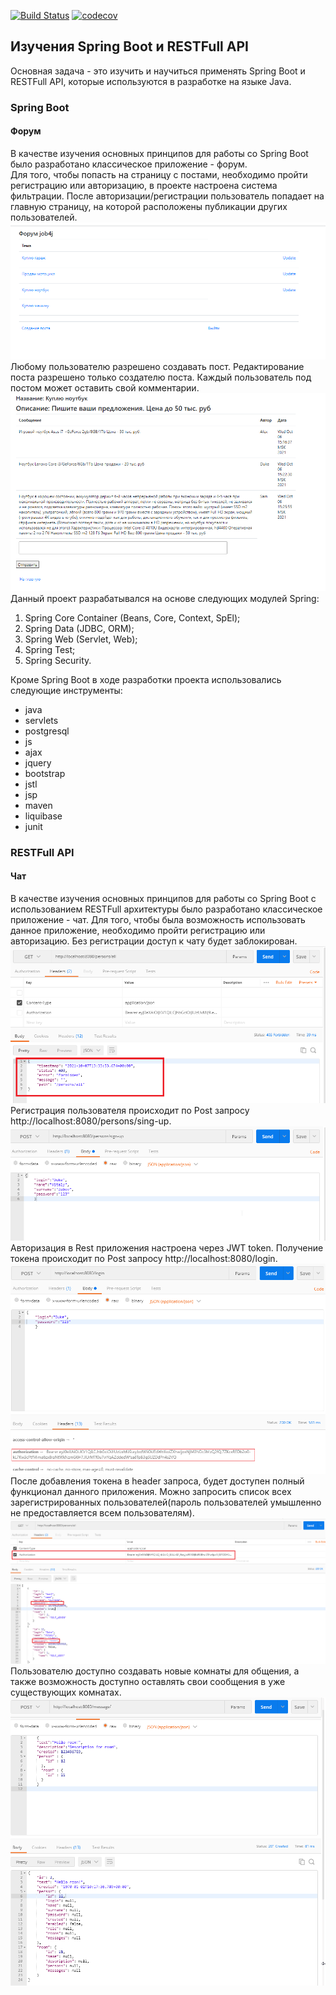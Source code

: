 [![Build Status](https://travis-ci.org/ZubovVP/job4j_forum.svg?branch=master)](https://travis-ci.org/ZubovVP/job4j_forum)
[![codecov](https://codecov.io/gh/ZubovVP/job4j_forum/branch/master/graph/badge.svg?token=XGDVDU4JZ4)](https://codecov.io/gh/ZubovVP/job4j_forum)

## Изучения Spring Boot и RESTFull API
Основная задача - это изучить и научиться применять Spring Boot и RESTFull API, которые используются в разработке на языке Java.

### Spring Boot
#### Форум
В качестве изучения основных принципов для работы со Spring Boot было разработано классическое приложение - форум.  
Для того, чтобы попасть на страницу с постами, необходимо пройти регистрацию или авторизацию, в проекте настроена система фильтрации. После авторизации/регистрации пользователь попадает на главную страницу, на которой расположены публикации других пользователей.    
![стартовая_страница](src/main/resources/images/index_page.png)    
Любому пользователю разрешено создавать пост. Редактирование поста разрешено только создателю поста. Каждый пользователь под постом может оставить свой комментарии.     
![стартовая_страница](src/main/resources/images/post.png)     
Данный проект разрабатывался на основе следующих модулей Spring:    
1) Spring Core Container (Beans, Core, Context, SpEl);  
2) Spring Data (JDBC, ORM); 
3) Spring Web (Servlet, Web);   
4) Spring Test; 
5) Spring Security.  

Кроме Spring Boot в ходе разработки проекта использовались следующие инструменты:
   * java
   * servlets
   * postgresql
   * js
   * ajax
   * jquery
   * bootstrap
   * jstl
   * jsp
   * maven
   * liquibase
   * junit

### RESTFull API
#### Чат
В качестве изучения основных принципов для работы со Spring Boot с использованием RESTFull архитектуры было разработано классическое приложение - чат.
Для того, чтобы была возможность использовать данное приложение, необходимо пройти регистрацию или авторизацию. Без регистрации доступ к чату будет заблокирован.   
![запрет](chat/src/main/resources/images/forbidden.png)  
Регистрация пользователя происходит по Post запросу http://localhost:8080/persons/sing-up.  
![регистрация](chat/src/main/resources/images/reg.png)   
Авторизация в Rest приложения настроена через JWT token. Получение токена происходит по Post запросу http://localhost:8080/login.     
![авторизация](chat/src/main/resources/images/login_post.png)    
После добавления токена в header запроса, будет доступен полный функционал данного приложения. Можно запросить список всех зарегистрированных пользователей(пароль пользователей умышленно не предоставляется всем пользователям).    
![все_пользователи](chat/src/main/resources/images/get_all_repsons.png)   
Пользователю доступно создавать новые комнаты для общения, а также возможность доступно оставлять свои сообщения в уже существующих комнатах.   
![создание_письма](chat/src/main/resources/images/create_message.png)   


